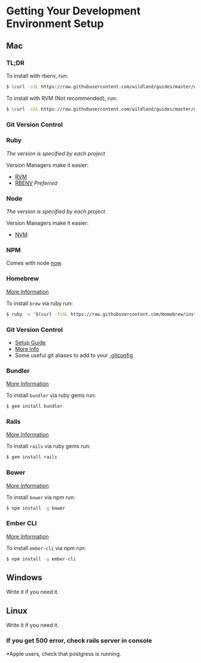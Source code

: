 # Getting Your Development Environment Setup

## Mac

### TL;DR
To install with rbenv, run:
```bash
$ \curl -sSL https://raw.githubusercontent.com/wildland/guides/master/development/setup-osx-rbenv.sh | bash
```

To install with RVM (Not recommended), run:
```bash
$ \curl -sSL https://raw.githubusercontent.com/wildland/guides/master/development/setup-osx.sh | bash
```

### Git Version Control

### Ruby
*The version is specified by each project*

Version Managers make it easier:

- [RVM](http://rvm.io/) 
- [RBENV](https://github.com/sstephenson/rbenv#homebrew-on-mac-os-x) *Preferred*

### Node
*The version is specified by each project*

Version Managers make it easier:

- [NVM](https://github.com/creationix/nvm#installation)

### NPM
Comes with node [now](https://github.com/npm/npm#super-easy-install).

### Homebrew
[More Information](http://brew.sh/)

To install `brew` via ruby run:
```bash
$ ruby -e "$(curl -fsSL https://raw.githubusercontent.com/Homebrew/install/master/install)"
```

### Git Version Control

- [Setup Guide](https://help.github.com/articles/set-up-git/)
- [More Info](http://git-scm.com/)
- Some useful git aliases to add to your [.gitconfig](https://gist.github.com/jweakley/8abe7e42517ffa2b04f4)

### Bundler
[More Information](http://bundler.io/)

To install `bundler` via ruby gems run:
```bash
$ gem install bundler
```

### Rails
[More Information](http://rubyonrails.org/)

To install `rails` via ruby gems run:
```bash
$ gem install rails
```

### Bower
[More Information](http://bower.io/)

To install `bower` via npm run:
```bash
$ npm install -g bower
```

### Ember CLI
[More Information](http://www.ember-cli.com/)

To install `ember-cli` via npm run:
```bash
$ npm install -g ember-cli
```


## Windows
Write it if you need it.

## Linux
Write it if you need it.


### If you get 500 error, check rails server in console
*Apple users, check that postgress is running.


